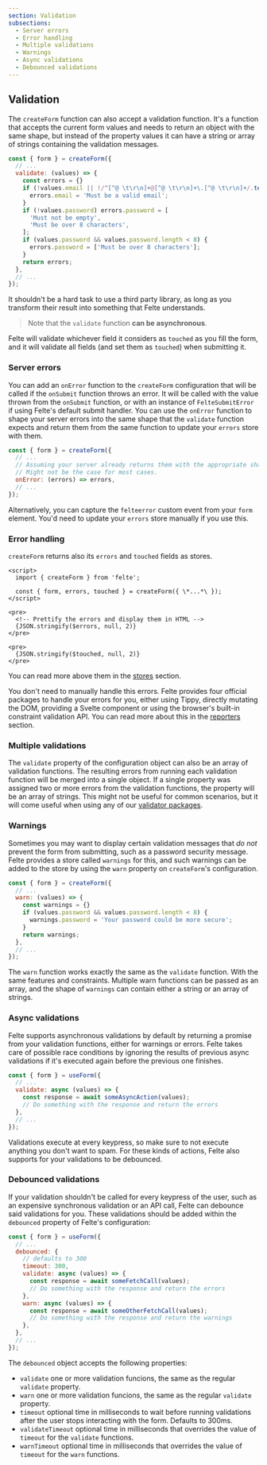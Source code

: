 ```yaml
---
section: Validation
subsections:
  - Server errors
  - Error handling
  - Multiple validations
  - Warnings
  - Async validations
  - Debounced validations
---
```


## Validation

The `createForm` function can also accept a validation function. It's a function that accepts the current form values and needs to return an object with the same shape, but instead of the property values it can have a string or array of strings containing the validation messages.

```javascript
const { form } = createForm({
  // ...
  validate: (values) => {
    const errors = {}
    if (!values.email || !/^[^@ \t\r\n]+@[^@ \t\r\n]+\.[^@ \t\r\n]+/.test(values.email)) {
      errors.email = 'Must be a valid email';
    }
    if (!values.password) errors.password = [
      'Must not be empty',
      'Must be over 8 characters',
    ];
    if (values.password && values.password.length < 8) {
      errors.password = ['Must be over 8 characters'];
    }
    return errors;
  },
  // ...
});
```

It shouldn't be a hard task to use a third party library, as long as you transform their result into something that Felte understands.

> Note that the `validate` function **can be asynchronous**.

Felte will validate whichever field it considers as `touched` as you fill the form, and it will validate all fields (and set them as `touched`) when submitting it.

### Server errors

You can add an `onError` function to the `createForm` configuration that will be called if the `onSubmit` function throws an error. It will be called with the value thrown from the `onSubmit` function, or with an instance of `FelteSubmitError` if using Felte's default submit handler. You can use the `onError` function to shape your server errors into the same shape that the `validate` function expects and return them from the same function to update your `errors` store with them.

```javascript
const { form } = createForm({
  // ...
  // Assuming your server already returns them with the appropriate shape.
  // Might not be the case for most cases.
  onError: (errors) => errors,
  // ...
});
```

Alternatively, you can capture the `felteerror` custom event from your `form` element. You'd need to update your `errors` store manually if you use this.

### Error handling

`createForm` returns also its `errors` and `touched` fields as stores.

```svelte
<script>
  import { createForm } from 'felte';

  const { form, errors, touched } = createForm({ \*...*\ });
</script>

<pre>
  <!-- Prettify the errors and display them in HTML -->
  {JSON.stringify($errors, null, 2)}
</pre>

<pre>
  {JSON.stringify($touched, null, 2)}
</pre>
```

You can read more above them in the [stores](/docs/svelte/stores) section.

You don't need to manually handle this errors. Felte provides four official packages to handle your errors for you, either using Tippy, directly mutating the DOM, providing a Svelte component or using the browser's built-in constraint validation API. You can read more about this in the [reporters](/docs/svelte/reporters) section.

### Multiple validations

The `validate` property of the configuration object can also be an array of validation functions. The resulting errors from running each validation function will be merged into a single object. If a single property was assigned two or more errors from the validation functions, the property will be an array of strings. This might not be useful for common scenarios, but it will come useful when using any of our [validator packages](/docs/svelte/validators).

### Warnings

Sometimes you may want to display certain validation messages that _do not_ prevent the form from submitting, such as a password security message. Felte provides a store called `warnings` for this, and such warnings can be added to the store by using the `warn` property on `createForm`'s configuration.

```javascript
const { form } = createForm({
  // ...
  warn: (values) => {
    const warnings = {}
    if (values.password && values.password.length < 8) {
      warnings.password = 'Your password could be more secure';
    }
    return warnings;
  },
  // ...
});
```

The `warn` function works exactly the same as the `validate` function. With the same features and constraints. Multiple warn functions can be passed as an array, and the shape of `warnings` can contain either a string or an array of strings.

### Async validations

Felte supports asynchronous validations by default by returning a promise from your validation functions, either for warnings or errors. Felte takes care of possible race conditions by ignoring the results of previous async validations if it's executed again before the previous one finishes.

```javascript
const { form } = useForm({
  // ...
  validate: async (values) => {
    const response = await someAsyncAction(values);
    // Do something with the response and return the errors
  },
  // ...
});
```

Validations execute at every keypress, so make sure to not execute anything you don't want to spam. For these kinds of actions, Felte also supports for your validations to be debounced.

### Debounced validations

If your validation shouldn't be called for every keypress of the user, such as an expensive synchronous validation or an API call, Felte can debounce said validations for you. These validations should be added within the `debounced` property of Felte's configuration:

```javascript
const { form } = useForm({
  // ...
  debounced: {
    // defaults to 300
    timeout: 300,
    validate: async (values) => {
      const response = await someFetchCall(values);
      // Do something with the response and return the errors
    },
    warn: async (values) => {
      const response = await someOtherFetchCall(values);
      // Do something with the response and return the warnings
    },
  },
  // ...
});
```

The `debounced` object accepts the following properties:

* `validate` one or more validation funcions, the same as the regular `validate` property.
* `warn` one or more validation funcions, the same as the regular `validate` property.
* `timeout` optional time in milliseconds to wait before running validations after the user stops interacting with the form. Defaults to 300ms.
* `validateTimeout` optional time in milliseconds that overrides the value of `timeout` for the `validate` functions.
* `warnTimeout` optional time in milliseconds that overrides the value of `timeout` for the `warn` functions.
